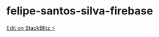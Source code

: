 # felipe-santos-silva-firebase

[Edit on StackBlitz ⚡️](https://stackblitz.com/edit/felipe-santos-silva-firebase)